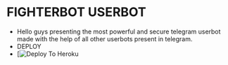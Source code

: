 # FIGHTERBOT USERBOT
* Hello guys presenting the most powerful and secure telegram userbot made with the help of all other userbots present in telegram.
* DEPLOY
* [![Deploy To Heroku](https://dashboard.heroku.com/new?template=https%3A%2F%2Fgithub.com%2FComradeDear%2FFIGHTERBOT)
